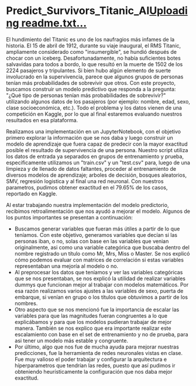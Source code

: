 # Predict_Survivors_Titanic_AI[Uploading readme.txt…]()
El hundimiento del Titanic es uno de los naufragios más infames de la historia.
El 15 de abril de 1912, durante su viaje inaugural, el RMS Titanic, ampliamente considerado como "insumergible", se hundió después de chocar con un iceberg. Desafortunadamente, no había suficientes botes salvavidas para todos a bordo, lo que resultó en la muerte de 1502 de los 2224 pasajeros y tripulantes.
Si bien hubo algún elemento de suerte involucrado en la supervivencia, parece que algunos grupos de personas tenían más probabilidades de sobrevivir que otros. Con este proyecto, buscamos construir un modelo predictivo que responda a la pregunta: "¿Qué tipo de personas tenían más probabilidades de sobrevivir?" utilizando algunos datos de los pasajeros (por ejemplo: nombre, edad, sexo, clase socioeconómica, etc.). Todo el problema y los datos vienen de una competición en Kaggle, por lo que al final estaremos evaluando nuestros resultados en esa plataforma.

Realizamos una implementación en un JupyterNotebook, con el objetivo primero explorar la información que se nos daba y luego construir un modelo de aprendizaje que fuera capaz de predecir con la mayor exactitud posible el resultado de supervivencia de una persona. Nuestro script utiliza los datos de entrada ya separados en grupos de entrenamiento y prueba, especificamente utilizamos un "train.csv" y un "test.csv" para, luego de una limpieza y de llenado de datos faltantes, proceder al entrenamiento de diversos modelos de aprendizaje; arboles de decisión, bosques aleatorios, SMV, regresión logistica y al final una red neuronal. Con nuestros parametros, pudimos obtener exactitud en el 79.65% de los casos, reportado en Kaggle.

Al estar trabajando nuestra implementación del modelo predictorio, recibimos retroalimentación que nos ayudó a mejorar el modelo. Algunos de los puntos importantes se presentan a continuación:
- Buscamos generar variables que fueran más útiles a partir de lo que teníamos. Con este objetivo, generamos variables que decían si las personas iban, o no, solas con base en las variables que venian originalmente, asi como una variable categórica que buscaba dentro del nombre registrado un título como Mr, Mrs, Miss o Master. Se nos explicó cómo podemos evaluar con matrices de correlación si estas variables representaban una mejoría al modelo o no.
- Al preprocesar los datos que teníamos y ver las variables categóricas que se nos presentaban, se nos explicó la utilidad de realizar variables dummys que funcionan mejor al trabajar con modelos matemáticos. Por esa razón realizamos varios ajustes a las variables de sexo, puerta de embarque, si venían en grupo o los títulos que obtuvimos a partir de los nombres.
- Otro aspecto que se nos mencionó fue la importancia de escalar las variables para que las magnitudes fueran congruentes a lo que explicábamos y para que los modelos pudieran trabajar de mejor manera. También se nos explico que era importante realizar este escalamiento con base en el set de entrenamiento y no de prueba, para asi tener un modelo más estable y congruente.
- Por último, algo que nos fue de mucha ayuda para mejorar nuestras predicciones, fue la herramienta de redes neuronales vistas en clase. Fue muy valioso el poder trabajar y configurar la arquitectura e híperparametros que tendrían las redes, puesto que así pudimos ir obteniendo heurísticamente la configuración que nos daba mejor exactitud.
